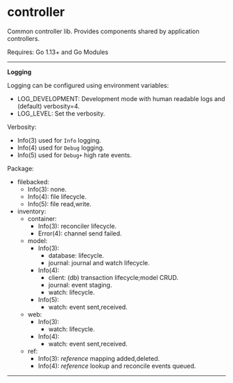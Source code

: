 # controller
Common controller lib.  Provides components shared by application controllers.

Requires: Go 1.13+ and Go Modules

---
**Logging**

Logging can be configured using environment variables:
- LOG_DEVELOPMENT: Development mode with human readable logs and (default) verbosity=4.
- LOG_LEVEL: Set the verbosity.

Verbosity:
- Info(3) used for `Info` logging.
- Info(4) used for `Debug` logging.
- Info(5) used for `Debug+` high rate events.

Package:
- filebacked:
  - Info(3): none.
  - Info(4): file lifecycle.
  - Info(5): file read,write.
- inventory:
  - container:
    - Info(3): reconciler lifecycle.
    - Error(4): channel send failed.
  - model:
    - Info(3):
      - database: lifecycle.
      - journal: journal and watch lifecycle.
    - Info(4):
      - client: (db) transaction lifecycle;model CRUD.
      - journal: event staging.
      - watch: lifecycle.
    - Info(5):
      - watch: event sent,received.
  - web:
    - Info(3):
      - watch: lifecycle.
    - Info(4):
      - watch: event sent,received. 
  - ref:
    - Info(3): _reference_ mapping added,deleted.
    - Info(4): _reference_ lookup and reconcile events queued.

---


